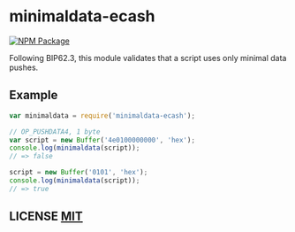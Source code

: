 # minimaldata-ecash

[![NPM Package](https://img.shields.io/npm/v/minimaldata.svg?style=flat-square)](https://www.npmjs.org/package/minimaldata-ecash)

Following BIP62.3, this module validates that a script uses only minimal data pushes.

## Example

```javascript
var minimaldata = require('minimaldata-ecash');

// OP_PUSHDATA4, 1 byte
var script = new Buffer('4e0100000000', 'hex');
console.log(minimaldata(script));
// => false

script = new Buffer('0101', 'hex');
console.log(minimaldata(script));
// => true
```

## LICENSE [MIT](LICENSE)
